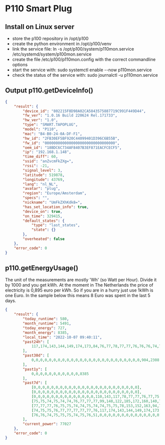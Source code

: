 # P110 Smart Plug

## Install on Linux server

* store the p100 repository in /opt/p100
* create the python environment in /opt/p100/venv
* link the service file: ln -s /opt/p100/system/p110mon.service /etc/systemd/system/p100mon.service
* create the file /etc/p100/p110mon.config with the correct commandline options
* start the service with: sudo systemctl enable --now p110mon.service
* check the status of the service with:  sudo journalctl -u p110mon.service

## Output p110.getDeviceInfo()
```json
{
    "result": {
        "device_id": "802215F8D98A02CA5843575887719C991F449D44",
        "fw_ver": "1.0.16 Build 220624 Rel.171733",
        "hw_ver": "1.0",
        "type": "SMART.TAPOPLUG",
        "model": "P110",
        "mac": "B4-B0-24-0A-DF-F1",
        "hw_id": "2FB30EF5BF920C44099401D396C6B55B",
        "fw_id": "00000000000000000000000000000000",
        "oem_id": "18BDC6C734AF8407B3EF871EACFCECF5",
        "ip": "192.168.1.148",
        "time_diff": 60,
        "ssid": "anZvcmFkZXg=",
        "rssi": -21,
        "signal_level": 3,
        "latitude": 519878,
        "longitude": 43769,
        "lang": "nl_NL",
        "avatar": "plug",
        "region": "Europe/Amsterdam",
        "specs": "",
        "nickname": "UmFkZXhKdk8=",
        "has_set_location_info": true,
        "device_on": true,
        "on_time": 329415,
        "default_states": {
            "type": "last_states",
            "state": {}
        },
        "overheated": false
    },
    "error_code": 0
}
```
## p110.getEnergyUsage()

The unit of the measurements are mostly 'Wh' (so Watt per Hour). Divide it by 1000 and you get kWh.
At the moment in The Netherlands the price of electricity is 0,895 euro per kWh. So if you are in a hurry just use
1kWh is one Euro. 
In the sample below this means 8  Euro was spent in the last 5 days.

```json
{
    "result": {
        "today_runtime": 580,
        "month_runtime": 5491,
        "today_energy": 727,
        "month_energy": 8385,
        "local_time": "2022-10-07 09:40:11",
        "past24h": [
            117,174,143,144,149,174,173,84,76,77,78,77,77,76,76,76,74,75,75,75,74,75,76,51
        ],
        "past30d": [
            0,0,0,0,0,0,0,0,0,0,0,0,0,0,0,0,0,0,0,0,0,0,0,0,0,904,2308,2066,2380,727
        ],
        "past1y": [
            0,0,0,0,0,0,0,0,0,0,0,8385
        ],
        "past7d": [
            [0,0,0,0,0,0,0,0,0,0,0,0,0,0,0,0,0,0,0,0,0,0,0,0],
            [0,0,0,0,0,0,0,0,0,0,0,0,0,0,0,0,0,0,0,0,0,0,0,0],
            [0,0,0,0,0,0,0,0,0,0,0,0,0,0,110,143,117,78,77,77,76,77,75,74],
            [75,75,74,75,74,74,76,77,77,77,99,148,122,185,172,160,140,76,74,74,74,76,77,77],
            [77,77,77,76,75,75,74,74,75,74,74,75,75,78,153,152,163,94,75,75,75,74,74,75],
            [74,75,75,76,77,77,77,77,77,76,117,174,143,144,149,174,173,84,76,77,78,77,77,76],
            [76,76,74,75,75,75,74,75,76,51,0,0,0,0,0,0,0,0,0,0,0,0,0,0]
        ],
        "current_power": 77027
    },
    "error_code": 0
}
```